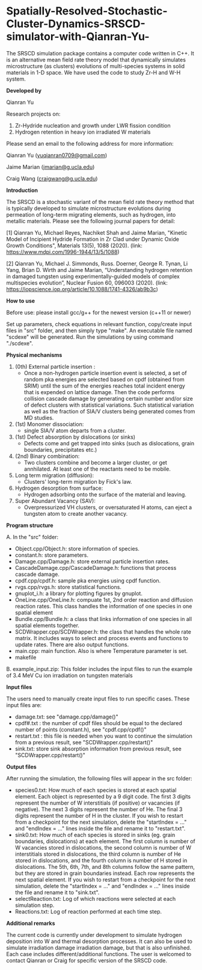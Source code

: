 # Spatially-Resolved-Stochastic-Cluster-Dynamics-SRSCD-simulator-with-Qianran-Yu-
The SRSCD simulation package contains a computer code written in C++. It is an alternative mean field rate theory model that dynamically simulates microstructure (as clusters) evolutions of multi-species systems in solid materials in 1-D space. We have used the code to study Zr-H and W-H system.

****Developed by****

Qianran Yu

Research projects on:
1. Zr-Hydride nucleation and growth under LWR fission condition
2. Hydrogen retention in heavy ion irradiated W materials

Please send an email to the following address for more information:

Qianran Yu (yuqianran0709@gmail.com)

Jaime Marian (jmarian@g.ucla.edu)

Craig Wang (craigwang@g.ucla.edu)

****Introduction****

The SRSCD is a stochastic variant of the mean field rate theory method that is typically developed to simulate microstructure evolutions during permeation of long-term migrating elements, such as hydrogen, into metallic materials. Please see the following journal papers for detail:

[1] Qianran Yu, Michael Reyes, Nachiket Shah and Jaime Marian, "Kinetic Model of Incipient Hydride Formation in Zr Clad under Dynamic Oxide Growth Conditions", Materials 13(5), 1088 (2020). (link: https://www.mdpi.com/1996-1944/13/5/1088)

[2] Qianran Yu, Michael J. Simmonds, Russ. Doerner, George R. Tynan, Li Yang, Brian D. Wirth and Jaime Marian, “Understanding hydrogen retention in damaged tungsten using experimentally-guided models of complex multispecies evolution”, Nuclear Fusion 60, 096003 (2020). (link: https://iopscience.iop.org/article/10.1088/1741-4326/ab9b3c)

****How to use****

Before use: please install gcc/g++ for the newest version (c++11 or newer)

Set up parameters, check equations in relevant function, copy/create input files in "src" folder, and then simply type "make". An
executable file named "scdexe" will be generated. Run the simulations by using command "./scdexe".

****Physical mechanisms****

1. (0th) External particle insertion :
   - Once a non-hydrogen particle insertion event is selected, a set of random pka energies are selected based on cpdf (obtained from SRIM) until the sum of the energies reaches total incident energy that is expended on lattice damage. Then the code performs collision cascade damage by generating certain number and/or size of defect clusters with statistical variations. Such statistical variation as well as the fraction of SIA/V clusters being generated comes from MD studies.  
2. (1st) Monomer dissociation:
   - single SIA/V atom departs from a cluster.
3. (1st) Defect absorption by dislocations (or sinks)
   - Defects come and get trapped into sinks (such as dislocations, grain boundaries, precipitates etc.)
4. (2nd) Binary combination:
   - Two clusters combine and become a larger cluster, or get annhilated. At least one of the reactants need to be mobile.
5. Long term migration (diffusion):
   - Clusters' long-term migration by Fick's law. 
6. Hydrogen desorption from surface:
   - Hydrogen adsorbing onto the surface of the material and leaving.
7. Super Abundant Vacancy (SAV):
   - Overpressurized VH clusters, or oversaturated H atoms, can eject a tungsten atom to create another vacancy.

****Program structure****

A. In the "src" folder:
- Object.cpp/Object.h: store information of species.
- constant.h: store parameters. 
- Damage.cpp/Damage.h: store external particle insertion rates.
- CascadeDamage.cpp/CascadeDamage.h: functions that process cascade damage.
- cpdf.cpp/cpdf.h: sample pka energies using cpdf function.
- rvgs.cpp/rvgs.h: store statistical functions.
- gnuplot_i.h: a library for plotting figures by gnuplot.
- OneLine.cpp/OneLine.h: compuate 1st, 2nd order reaction and diffusion reaction rates. This class handles the information of one species in one spatial element 
- Bundle.cpp/Bundle.h: a class that links information of one species in all spatial elements together.
- SCDWrapper.cpp/SCDWrapper.h: the class that handles the whole rate matrix. It includes ways to select and process events and functions to update rates. There are also output functions. 
- main.cpp: main function. Also is where Temperature parameter is set.
- makefile

B. example_input.zip:
This folder includes the input files to run the example of 3.4 MeV Cu ion irradiation on tungsten materials

****Input files****

The users need to manually create input files to run specific cases. These input files are:
- damage.txt: see "damage.cpp/damage()"
- cpdf#.txt : the number of cpdf files should be equal to the declared number of points (constant.h), see "cpdf.cpp/cpdf()"
- restart.txt : this file is needed when you want to continue the simulation from a previous result, see "SCDWrapper.cpp/restart()"
- sink.txt: store sink absorption information from previous result, see "SCDWrapper.cpp/restart()"

****Output files****

After running the simulation, the following files will appear in the src folder:
- species0.txt: How much of each species is stored at each spatial element. Each object is represented by a 9 digit code. The first 3 digits represent the number of W interstitials (if positive) or vacancies (if negative). The next 3 digits represent the number of He. The final 3 digits represent the number of H in the cluster. If you wish to restart from a checkpoint for the next simulation, delete the "startIndex = ..." and "endIndex = ..." lines inside the file and rename it to "restart.txt".
- sink0.txt: How much of each species is stored in sinks (eg. grain boundaries, dislocations) at each element. The first column is number of W vacancies stored in dislocations, the second column is number of W interstitials stored in dislocations, the third column is number of He stored in dislocations, and the fourth column is number of H stored in dislocations. The 5th, 6th, 7th, and 8th columns follow the same pattern, but they are stored in grain boundaries instead. Each row represents the next spatial element. If you wish to restart from a checkpoint for the next simulation, delete the "startIndex = ..." and "endIndex = ..." lines inside the file and rename it to "sink.txt".
- selectReaction.txt: Log of which reactions were selected at each simulation step.
- Reactions.txt: Log of reaction performed at each time step.

****Additional remarks****

The current code is currently under development to simulate hydrogen deposition into W and thermal desorption processes. It can also be used to simulate irradiation damage irradiation damage, but that is also unfinished. Each case includes different/additional functions. The user is welcomed to contact Qianran or Craig for specific version of the SRSCD code.
